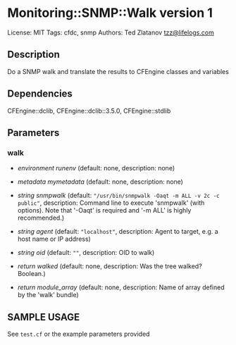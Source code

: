 # Monitoring::SNMP::Walk version 1

License: MIT
Tags: cfdc, snmp
Authors: Ted Zlatanov <tzz@lifelogs.com>

## Description
Do a SNMP walk and translate the results to CFEngine classes and variables

## Dependencies
CFEngine::dclib, CFEngine::dclib::3.5.0, CFEngine::stdlib

## Parameters
### walk
* _environment_ *runenv* (default: none, description: none)

* _metadata_ *mymetadata* (default: none, description: none)

* _string_ *snmpwalk* (default: `"/usr/bin/snmpwalk -Oaqt -m ALL -v 2c -c public"`, description: Command line to execute 'snmpwalk' (with options).  Note that '-Oaqt' is required and '-m ALL' is highly recommended.)

* _string_ *agent* (default: `"localhost"`, description: Agent to target, e.g. a host name or IP address)

* _string_ *oid* (default: `""`, description: OID to walk)

* _return_ *walked* (default: none, description: Was the tree walked?  Boolean.)

* _return_ *module_array* (default: none, description: Name of array defined by the 'walk' bundle)


## SAMPLE USAGE
See `test.cf` or the example parameters provided


